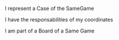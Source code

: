 I represent a Case of the SameGame

I have the responsabilities of my coordinates

I am part of a Board of a Same Game